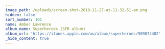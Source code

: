 ```yaml
---
image_path: /uploads/screen-shot-2018-11-27-at-11-32-51-am.png
hidden: false
sort_number: 101
name: Amber Lawrence
album_name: Superheroes (SFR album)
album_url: 'https://itunes.apple.com/au/album/superheroes/909074402'
_hide_content: true
---
```


